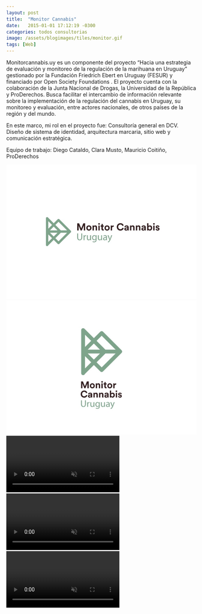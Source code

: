 ```yaml
---
layout: post
title:  "Monitor Cannabis"
date:   2015-01-01 17:12:19 -0300
categories: todos consultorias
image: /assets/blogimages/tiles/monitor.gif
tags: [Web]
---
```

Monitorcannabis.uy es un componente del proyecto “Hacia una estrategia de evaluación y monitoreo de la regulación de la marihuana en Uruguay” gestionado por la Fundación Friedrich Ebert en Uruguay (FESUR) y financiado por Open Society Foundations . El proyecto cuenta con la colaboración de la Junta Nacional de Drogas, la Universidad de la República y ProDerechos. Busca facilitar el intercambio de información relevante sobre la implementación de la regulación del cannabis en Uruguay, su monitoreo y evaluación, entre actores nacionales, de otros países de la región y del mundo.

En este marco, mi rol en el proyecto fue: Consultoría general en DCV. Diseño de sistema de identidad, arquitectura marcaria, sitio web y comunicación estratégica.

Equipo de trabajo: Diego Cataldo, Clara Musto, Mauricio Coitiño, ProDerechos

<img class="post-image-full" src="/assets/blogimages/monitor-1.jpg">
<img class="post-image-full" src="/assets/blogimages/monitor-2.jpg">
<video autobuffer autoPlay loop muted><source src="/assets/blogimages/monitor-3.mp4" type="video/mp4" /></video>
<video autobuffer autoPlay loop muted><source src="/assets/blogimages/monitor-4.mp4" type="video/mp4" /></video>
<video autobuffer autoPlay loop muted><source src="/assets/blogimages/monitor-5.mp4" type="video/mp4" /></video>
